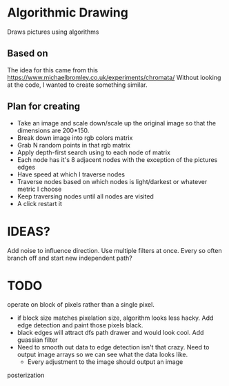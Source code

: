 # Algorithmic Drawing
Draws pictures using algorithms


## Based on
The idea for this came from this https://www.michaelbromley.co.uk/experiments/chromata/
Without looking at the code, I wanted to create something similar.


## Plan for creating
* Take an image and scale down/scale up the original image so that the dimensions are 200*150.
* Break down image into rgb colors matrix
* Grab N random points in that rgb matrix
* Apply depth-first search using to each node of matrix
* Each node has it's 8 adjacent nodes with the exception of the pictures edges
* Have speed at which I traverse nodes
* Traverse nodes based on which nodes is light/darkest or whatever metric I choose
* Keep traversing nodes until all nodes are visited
* A click restart it


# IDEAS?
Add noise to influence direction.
Use multiple filters at once.
Every so often branch off and start new independent path?

# TODO
operate on block of pixels rather than a single pixel.
 * if block size matches pixelation size, algorithm looks less hacky.
Add edge detection and paint those pixels black.
 * black edges will attract dfs path drawer and would look cool.
Add guassian filter
 * Need to smooth out data to edge detection isn't that crazy.
Need to output image arrays so we can see what the data looks like.
    * Every adjustment to the image should output an image

posterization
